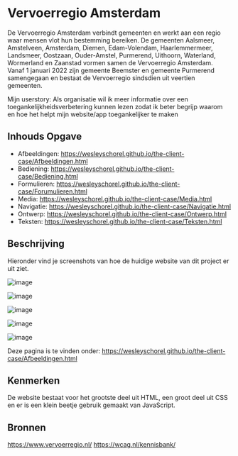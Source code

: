 # Vervoerregio Amsterdam
De Vervoerregio Amsterdam verbindt gemeenten en werkt aan een regio waar mensen vlot hun bestemming bereiken. De gemeenten Aalsmeer, Amstelveen, Amsterdam, Diemen, Edam-Volendam, Haarlemmermeer, Landsmeer, Oostzaan, Ouder-Amstel, Purmerend, Uithoorn, Waterland, Wormerland en Zaanstad vormen samen de Vervoerregio Amsterdam. Vanaf 1 januari 2022 zijn gemeente Beemster en gemeente Purmerend samengegaan en bestaat de Vervoerregio sindsdien uit veertien gemeenten.

Mijn userstory: Als organisatie wil ik meer informatie over een toegankelijkheidsverbetering kunnen lezen zodat ik beter begrijp waarom en hoe het helpt mijn website/app toegankelijker te maken

## Inhouds Opgave
* Afbeeldingen: https://wesleyschorel.github.io/the-client-case/Afbeeldingen.html
* Bediening: https://wesleyschorel.github.io/the-client-case/Bediening.html
* Formulieren: https://wesleyschorel.github.io/the-client-case/Forumulieren.html
* Media: https://wesleyschorel.github.io/the-client-case/Media.html
* Navigatie: https://wesleyschorel.github.io/the-client-case/Navigatie.html
* Ontwerp: https://wesleyschorel.github.io/the-client-case/Ontwerp.html
* Teksten: https://wesleyschorel.github.io/the-client-case/Teksten.html

## Beschrijving
Hieronder vind je screenshots van hoe de huidige website van dit project er uit ziet.

![image](https://user-images.githubusercontent.com/112857487/195817370-ea39f27d-8c30-480e-820a-b3897fd0ce47.png)

![image](https://user-images.githubusercontent.com/112857487/195818145-0a518d73-b827-4c69-9ab9-efa2de85baf5.png)

![image](https://user-images.githubusercontent.com/112857487/195817877-b9a21d4c-d5b3-4a4b-a5cf-31ae75d049c2.png)

![image](https://user-images.githubusercontent.com/112857487/195817703-6f98ed24-6d2d-45b2-80c4-ebde94ef634d.png)

![image](https://user-images.githubusercontent.com/112857487/195817798-9dffa3b2-8239-47e6-928a-8fdd840a1029.png)



Deze pagina is te vinden onder: https://wesleyschorel.github.io/the-client-case/Afbeeldingen.html

## Kenmerken
De website bestaat voor het grootste deel uit HTML, een groot deel uit CSS en er is een klein beetje gebruik gemaakt van JavaScript.

## Bronnen
https://www.vervoerregio.nl/
https://wcag.nl/kennisbank/


